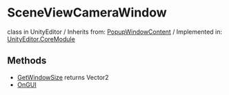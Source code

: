 # SceneViewCameraWindow
class in UnityEditor
 / Inherits from: <a href="https://docs.unity3d.com/6000.2/Documentation/ScriptReference/PopupWindowContent.html">PopupWindowContent</a> / Implemented in: <a href="https://docs.unity3d.com/6000.2/Documentation/ScriptReference/UnityEditor.CoreModule.html">UnityEditor.CoreModule</a>

## Methods
- <a href="https://docs.unity3d.com/6000.2/Documentation/ScriptReference/SceneViewCameraWindow.GetWindowSize.html">GetWindowSize</a> returns Vector2
- <a href="https://docs.unity3d.com/6000.2/Documentation/ScriptReference/SceneViewCameraWindow.OnGUI.html">OnGUI</a>

